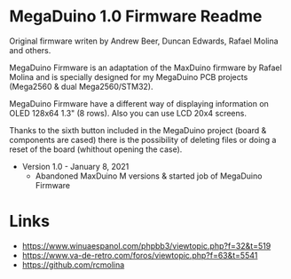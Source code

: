 # MegaDuino 1.0 Firmware Readme

Original firmware writen by Andrew Beer, Duncan Edwards, Rafael Molina and others.

MegaDuino Firmware is an adaptation of the MaxDuino firmware by Rafael Molina and is specially designed for my MegaDuino PCB projects (Mega2560 & dual Mega2560/STM32).

MegaDuino Firmware have a different way of displaying information on OLED 128x64 1.3" (8 rows). Also you can use LCD 20x4 screens.

Thanks to the sixth button included in the MegaDuino project (board & components are cased) there is the possibility of deleting files or doing a reset of the board (whithout opening the case).

* Version 1.0 - January 8, 2021
  - Abandoned MaxDuino M versions & started job of MegaDuino Firmware


# Links

- https://www.winuaespanol.com/phpbb3/viewtopic.php?f=32&t=519
- https://www.va-de-retro.com/foros/viewtopic.php?f=63&t=5541
- https://github.com/rcmolina

